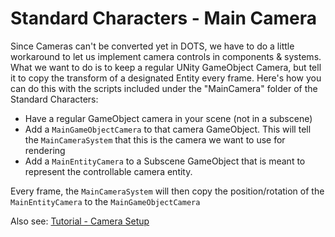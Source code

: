 
# Standard Characters - Main Camera

Since Cameras can't be converted yet in DOTS, we have to do a little workaround to let us implement camera controls in components & systems. What we want to do is to keep a regular UNity GameObject Camera, but tell it to copy the transform of a designated Entity every frame. Here's how you can do this with the scripts included under the "MainCamera" folder of the Standard Characters:
* Have a regular GameObject camera in your scene (not in a subscene)
* Add a `MainGameObjectCamera` to that camera GameObject. This will tell the `MainCameraSystem` that this is the camera we want to use for rendering
* Add a `MainEntityCamera` to a Subscene GameObject that is meant to represent the controllable camera entity.

Every frame, the `MainCameraSystem` will then copy the position/rotation of the `MainEntityCamera` to the `MainGameObjectCamera`

Also see: [Tutorial - Camera Setup](./Tutorial/tutorial-camera.md) 

